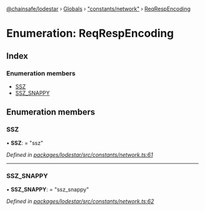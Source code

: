 [@chainsafe/lodestar](../README.md) › [Globals](../globals.md) › ["constants/network"](../modules/_constants_network_.md) › [ReqRespEncoding](_constants_network_.reqrespencoding.md)

# Enumeration: ReqRespEncoding

## Index

### Enumeration members

* [SSZ](_constants_network_.reqrespencoding.md#ssz)
* [SSZ_SNAPPY](_constants_network_.reqrespencoding.md#ssz_snappy)

## Enumeration members

###  SSZ

• **SSZ**: = "ssz"

*Defined in [packages/lodestar/src/constants/network.ts:61](https://github.com/ChainSafe/lodestar/blob/2c3cae978/packages/lodestar/src/constants/network.ts#L61)*

___

###  SSZ_SNAPPY

• **SSZ_SNAPPY**: = "ssz_snappy"

*Defined in [packages/lodestar/src/constants/network.ts:62](https://github.com/ChainSafe/lodestar/blob/2c3cae978/packages/lodestar/src/constants/network.ts#L62)*
